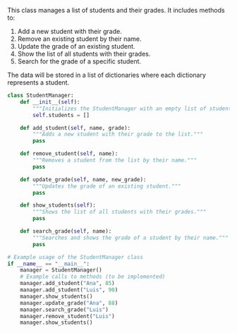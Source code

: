 
This class manages a list of students and their grades.
It includes methods to:
1. Add a new student with their grade.
2. Remove an existing student by their name.
3. Update the grade of an existing student.
4. Show the list of all students with their grades.
5. Search for the grade of a specific student.

The data will be stored in a list of dictionaries where each dictionary represents a student.
```python
class StudentManager:
    def __init__(self):
        """Initializes the StudentManager with an empty list of students."""
        self.students = []

    def add_student(self, name, grade):
        """Adds a new student with their grade to the list."""
        pass

    def remove_student(self, name):
        """Removes a student from the list by their name."""
        pass

    def update_grade(self, name, new_grade):
        """Updates the grade of an existing student."""
        pass

    def show_students(self):
        """Shows the list of all students with their grades."""
        pass

    def search_grade(self, name):
        """Searches and shows the grade of a student by their name."""
        pass

# Example usage of the StudentManager class
if __name__ == "__main__":
    manager = StudentManager()
    # Example calls to methods (to be implemented)
    manager.add_student("Ana", 85)
    manager.add_student("Luis", 90)
    manager.show_students()
    manager.update_grade("Ana", 88)
    manager.search_grade("Luis")
    manager.remove_student("Luis")
    manager.show_students()
```
